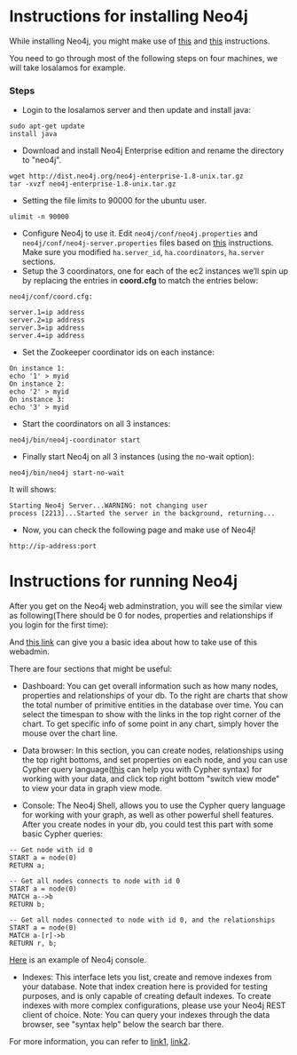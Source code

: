 # Instructions for installing Neo4j
While installing Neo4j, you might make use of [this](http://neo4j.com/docs/stable/ha-setup-tutorial.html) and [this](https://dzone.com/articles/setting-neo4j-cluster-amazon) instructions.

You need to go through most of the following steps on four machines, we will take losalamos for example.

### Steps

- Login to the losalamos server and then update and install java:
```
sudo apt-get update
install java
```
- Download and install Neo4j Enterprise edition and rename the directory to "neo4j".
```
wget http://dist.neo4j.org/neo4j-enterprise-1.8-unix.tar.gz
tar -xvzf neo4j-enterprise-1.8-unix.tar.gz
```
- Setting the file limits to 90000 for the ubuntu user.
```
ulimit -n 90000
```
- Configure Neo4j to use it. Edit `neo4j/conf/neo4j.properties` and `neo4j/conf/neo4j-server.properties` files based on [this](https://dzone.com/articles/setting-neo4j-cluster-amazon) instructions. Make sure you modified `ha.server_id`, `ha.coordinators`, `ha.server` sections.
- Setup the 3 coordinators, one for each of the ec2 instances we’ll spin up by replacing the entries in **coord.cfg** to match the entries below:
```
neo4j/conf/coord.cfg:

server.1=ip address
server.2=ip address
server.3=ip address
server.4=ip address
```
- Set the Zookeeper coordinator ids on each instance:
```
On instance 1:
echo '1' > myid   
On instance 2:
echo '2' > myid
On instance 3:
echo '3' > myid
```
- Start the coordinators on all 3 instances:
```
neo4j/bin/neo4j-coordinator start
```
- Finally start Neo4j on all 3 instances (using the no-wait option):
```
neo4j/bin/neo4j start-no-wait
```
It will shows:
```
Starting Neo4j Server...WARNING: not changing user
process [2213]...Started the server in the background, returning...
```
- Now, you can check the following page and make use of Neo4j!
```
http://ip-address:port
```

# Instructions for running Neo4j

After you get on the Neo4j web adminstration, you will see the similar view as following(There should be 0 for nodes, properties and relationships if you login for the first time):

And [this link](https://www.youtube.com/watch?v=bqvDSioHYq8) can give you a basic idea about how to take use of this webadmin.

There are four sections that might be useful:

- Dashboard:
You can get overall information such as how many nodes, properties and relationships of your db.
To the right are charts that show the total number of primitive entities in the database over time. You can select the timespan to show with the links in the top right corner of the chart. To get specific info of some point in any chart, simply hover the mouse over the chart line.

- Data browser:
In this section, you can create nodes, relationships using the top right bottoms, and set properties on each node, and you can use Cypher query language([this](http://neo4j.com/docs/1.8/cypher-query-lang.html) can help you with Cypher syntax) for working with your data, and click top right bottom "switch view mode" to view your data in graph view mode.

- Console:
The Neo4j Shell, allows you to use the Cypher query language for working with your graph, as well as other powerful shell features.
After you create nodes in your db, you could test this part with some basic Cypher queries:
```
-- Get node with id 0
START a = node(0)
RETURN a;

-- Get all nodes connects to node with id 0
START a = node(0)
MATCH a-->b
RETURN b;

-- Get all nodes connected to node with id 0, and the relationships
START a = node(0)
MATCH a-[r]->b
RETURN r, b;
```
[Here](http://console.neo4j.org/) is an example of Neo4j console.

- Indexes:
This interface lets you list, create and remove indexes from your database.
Note that index creation here is provided for testing purposes, and is only capable of creating default indexes. To create indexes with more complex configurations, please use your Neo4j REST client of choice.
Note: You can query your indexes through the data browser, see "syntax help" below the search bar there.

For more information, you can refer to [link1](https://www.youtube.com/watch?v=UJ81zWBMguc&list=PLAWPhrZnH759YHRieMBzsQRvr56JcYx5l), [link2](https://www.youtube.com/watch?v=tyNWT85Z0mc).
